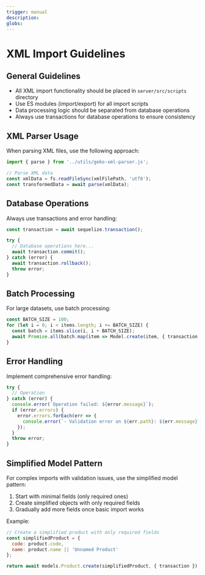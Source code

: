 ```yaml
---
trigger: manual
description:
globs:
---
```

# XML Import Guidelines

## General Guidelines

- All XML import functionality should be placed in `server/src/scripts` directory
- Use ES modules (import/export) for all import scripts
- Data processing logic should be separated from database operations
- Always use transactions for database operations to ensure consistency

## XML Parser Usage

When parsing XML files, use the following approach:

```javascript
import { parse } from '../utils/geko-xml-parser.js';

// Parse XML data
const xmlData = fs.readFileSync(xmlFilePath, 'utf8');
const transformedData = await parse(xmlData);
```

## Database Operations

Always use transactions and error handling:

```javascript
const transaction = await sequelize.transaction();

try {
  // Database operations here...
  await transaction.commit();
} catch (error) {
  await transaction.rollback();
  throw error;
}
```

## Batch Processing

For large datasets, use batch processing:

```javascript
const BATCH_SIZE = 100;
for (let i = 0; i < items.length; i += BATCH_SIZE) {
  const batch = items.slice(i, i + BATCH_SIZE);
  await Promise.all(batch.map(item => Model.create(item, { transaction })));
}
```

## Error Handling

Implement comprehensive error handling:

```javascript
try {
  // Operation
} catch (error) {
  console.error(`Operation failed: ${error.message}`);
  if (error.errors) {
    error.errors.forEach(err => {
      console.error(`- Validation error on ${err.path}: ${err.message}`);
    });
  }
  throw error;
}
```

## Simplified Model Pattern

For complex imports with validation issues, use the simplified model pattern:

1. Start with minimal fields (only required ones)
2. Create simplified objects with only required fields
3. Gradually add more fields once basic import works

Example:
```javascript
// Create a simplified product with only required fields
const simplifiedProduct = {
  code: product.code,
  name: product.name || 'Unnamed Product'
};

return await models.Product.create(simplifiedProduct, { transaction });
```
